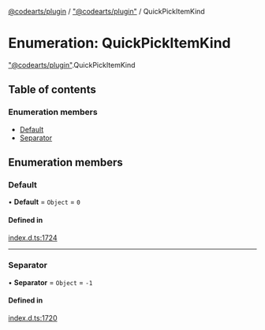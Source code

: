 [@codearts/plugin](../README.md) / ["@codearts/plugin"](../modules/_codearts_plugin_.md) / QuickPickItemKind

# Enumeration: QuickPickItemKind

["@codearts/plugin"](../modules/_codearts_plugin_.md).QuickPickItemKind

## Table of contents

### Enumeration members

- [Default](codearts_plugin_.QuickPickItemKind.md#default)
- [Separator](codearts_plugin_.QuickPickItemKind.md#separator)

## Enumeration members

### Default

• **Default** = `Object` = `0`

#### Defined in

[index.d.ts:1724](https://github.com/huaweicloud/cloudide-plugin-api/blob/84e382d/index.d.ts#L1724)

___

### Separator

• **Separator** = `Object` = `-1`

#### Defined in

[index.d.ts:1720](https://github.com/huaweicloud/cloudide-plugin-api/blob/84e382d/index.d.ts#L1720)
